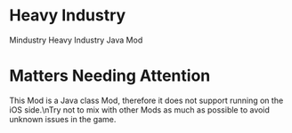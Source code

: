 # Heavy Industry
Mindustry Heavy Industry Java Mod
# Matters Needing Attention
This Mod is a Java class Mod, therefore it does not support running on the iOS side.\nTry not to mix with other Mods as much as possible to avoid unknown issues in the game.
